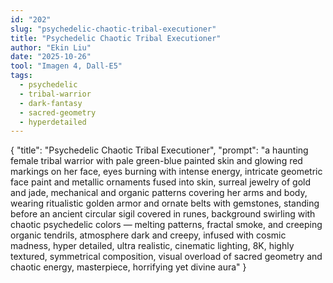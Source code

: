 ```yaml
---
id: "202"
slug: "psychedelic-chaotic-tribal-executioner"
title: "Psychedelic Chaotic Tribal Executioner"
author: "Ekin Liu"
date: "2025-10-26"
tool: "Imagen 4, Dall-E5"
tags:
  - psychedelic
  - tribal-warrior
  - dark-fantasy
  - sacred-geometry
  - hyperdetailed
---
```


{
  "title": "Psychedelic Chaotic Tribal Executioner",
  "prompt": "a haunting female tribal warrior with pale green-blue painted skin and glowing red markings on her face, eyes burning with intense energy, intricate geometric face paint and metallic ornaments fused into skin, surreal jewelry of gold and jade, mechanical and organic patterns covering her arms and body, wearing ritualistic golden armor and ornate belts with gemstones, standing before an ancient circular sigil covered in runes, background swirling with chaotic psychedelic colors — melting patterns, fractal smoke, and creeping organic tendrils, atmosphere dark and creepy, infused with cosmic madness, hyper detailed, ultra realistic, cinematic lighting, 8K, highly textured, symmetrical composition, visual overload of sacred geometry and chaotic energy, masterpiece, horrifying yet divine aura"
}

